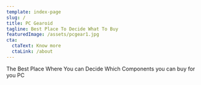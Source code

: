 ```yaml
---
template: index-page
slug: /
title: PC Gearoid
tagline: Best Place To Decide What To Buy
featuredImage: /assets/pcgear1.jpg
cta:
  ctaText: Know more
  ctaLink: /about
---
```

The Best Place Where You can Decide Which Components you can buy for you PC
